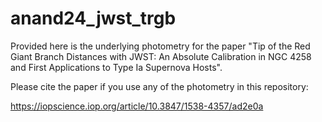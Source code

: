 # anand24_jwst_trgb

Provided here is the underlying photometry for the paper "Tip of the Red Giant Branch Distances with JWST: An Absolute Calibration in NGC 4258 and First Applications to Type Ia Supernova Hosts".

Please cite the paper if you use any of the photometry in this repository:

https://iopscience.iop.org/article/10.3847/1538-4357/ad2e0a
